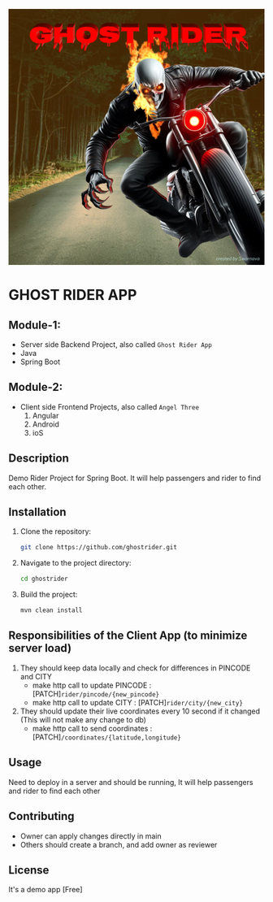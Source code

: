 ![Logo](src/main/resources/static/logo.png)

# GHOST RIDER APP

## Module-1: 
- Server side Backend Project, also called `Ghost Rider App`
- Java
- Spring Boot

## Module-2:
- Client side Frontend Projects, also called `Angel Three`
  1. Angular
  2. Android
  3. ioS


## Description
Demo Rider Project for Spring Boot. It will help passengers and rider to find each other.

## Installation
1. Clone the repository:
   ```sh
   git clone https://github.com/ghostrider.git
   ```
2. Navigate to the project directory:
   ```sh
   cd ghostrider
   ```
3. Build the project:
   ```sh
   mvn clean install
   ```


## Responsibilities of the Client App (to minimize server load)
1. They should keep data locally and check for differences in PINCODE and CITY
   - make http call to update PINCODE : [PATCH]`rider/pincode/{new_pincode}`
   - make http call to update CITY : [PATCH]`rider/city/{new_city}`
2. They should update their live coordinates every 10 second if it changed (This will not make any change to db)
   - make http call to send coordinates : [PATCH]`/coordinates/{latitude,longitude}`


## Usage
Need to deploy in a server and should be running, It will help passengers and rider to find each other

## Contributing
- Owner can apply changes directly in main
- Others should create a branch, and add owner as reviewer

## License
It's a demo app [Free]
